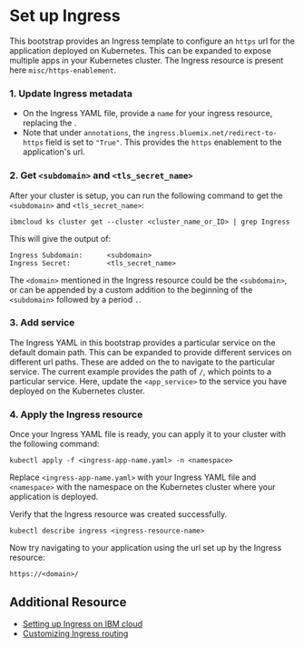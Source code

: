 # Set up Ingress

This bootstrap provides an Ingress template to configure an `https` url for the application deployed on Kubernetes. This can be expanded to expose multiple apps in your Kubernetes cluster.  The Ingress resource is present here `misc/https-enablement`.

### 1. Update Ingress metadata

*  On the Ingress YAML file, provide a `name` for your ingress resource, replacing the <ingress-resource-name>.
*  Note that under `annotations`, the `ingress.bluemix.net/redirect-to-https` field is set to `"True"`.  This provides the `https` enablement to the application's url.

### 2. Get `<subdomain>` and `<tls_secret_name>`

After your cluster is setup, you can run the following command to get the `<subdomain>` and `<tls_secret_name>`:
```
ibmcloud ks cluster get --cluster <cluster_name_or_ID> | grep Ingress
```
This will give the output of:
```
Ingress Subdomain:      <subdomain>
Ingress Secret:         <tls_secret_name>
```

The `<domain>` mentioned in the Ingress resource could be the `<subdomain>`, or can be appended by a custom addition to the beginning of the `<subdomain>` followed by a period `.`.

### 3. Add service

The Ingress YAML in this bootstrap provides a particular service on the default domain path.  This can be expanded to provide different services on different url paths. These <paths> are added on the <domain> to navigate to the particular service.  The current example provides the path of `/`, which points to a particular service. Here, update the `<app_service>` to the service you have deployed on the Kubernetes cluster.


### 4. Apply the Ingress resource

Once your Ingress YAML file is ready, you can apply it to your cluster with the following command:
```
kubectl apply -f <ingress-app-name.yaml> -n <namespace>
```
Replace `<ingress-app-name.yaml>` with your Ingress YAML file and `<namespace>` with the namespace on the Kubernetes cluster where your application is deployed. 

Verify that the Ingress resource was created successfully.
```
kubectl describe ingress <ingress-resource-name>
```
Now try navigating to your application using the url set up by the Ingress resource:
```
https://<domain>/
```

## Additional Resource
* [Setting up Ingress on IBM cloud](https://cloud.ibm.com/docs/containers?topic=containers-ingress)
* [Customizing Ingress routing](https://cloud.ibm.com/docs/containers?topic=containers-ingress_annotation)
